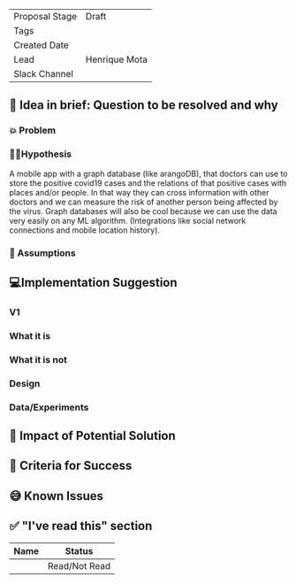 | | |
|-|-|
| Proposal Stage |  Draft    |
| Tags           |      |
| Created Date   |      |
| Lead           |  Henrique Mota    |
| Slack Channel  |      |

## 📃 Idea in brief: Question to be resolved and why

### 💥 Problem

### 👨‍🔬Hypothesis

A mobile app with a graph database (like arangoDB), that doctors can use to store the positive covid19 cases and the relations of that positive cases with places and/or people. In that way they can cross information with other doctors and we can measure the risk of another person being affected by the virus. Graph databases will also be cool because we can use the data very easily on any ML algorithm.  (Integrations like social network connections and mobile location history). 

### 🤔 Assumptions

## 💻Implementation Suggestion

### V1

### What it is

### What it is not

### Design

### Data/Experiments

## 💪 Impact of Potential Solution

## 🙌 Criteria for Success

## 😅 Known Issues

## ✅ "I've read this" section

| Name | Status |
|-|-|
|  |  Read/Not Read    |
